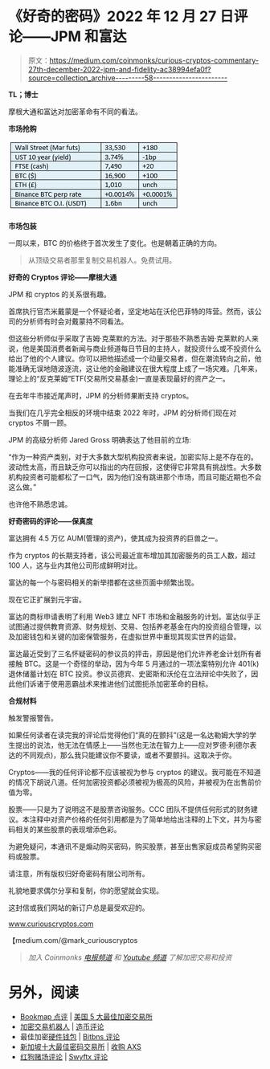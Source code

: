 # 《好奇的密码》2022 年 12 月 27 日评论——JPM 和富达

> 原文：<https://medium.com/coinmonks/curious-cryptos-commentary-27th-december-2022-jpm-and-fidelity-ac38994efa0f?source=collection_archive---------58----------------------->

**TL；博士**

摩根大通和富达对加密革命有不同的看法。

**市场抢购**

![](img/3c1e5d06d0d1d1020209ece204fc08d3.png)

**市场包装**

一周以来，BTC 的价格终于首次发生了变化。也是朝着正确的方向。

> 从顶级交易者那里复制交易机器人。免费试用。

**好奇的 Cryptos 评论——摩根大通**

JPM 和 cryptos 的关系很有趣。

首席执行官杰米戴蒙是一个怀疑论者，坚定地站在沃伦巴菲特的阵营。然而，该公司的分析师有时会对戴蒙持不同看法。

但这些分析师似乎采取了吉姆·克莱默的方法。对于那些不熟悉吉姆·克莱默的人来说，他是美国消费者新闻与商业频道每日节目的主持人，就投资什么或不投资什么给出了他的个人建议。你可以把他描述成一个动量交易者，但在潮流转向之前，他能准确无误地随波逐流，这让他的金融建议在很大程度上成了一场灾难。几年来，理论上的“反克莱姆”ETF(交易所交易基金)一直是表现最好的资产之一。

在去年牛市接近尾声时，JPM 的分析师果断支持 cryptos。

当我们在几乎完全相反的环境中结束 2022 年时，JPM 的分析师们现在对 cryptos 不屑一顾。

JPM 的高级分析师 Jared Gross 明确表达了他目前的立场:

“作为一种资产类别，对于大多数大型机构投资者来说，加密实际上是不存在的。波动性太高，而且缺乏你可以指出的内在回报，这使得它非常具有挑战性。大多数机构投资者可能都松了一口气，因为他们没有跳进那个市场，而且可能近期也不会这么做。”

也许他不熟悉忠诚。

**好奇密码的评论——保真度**

富达拥有 4.5 万亿 AUM(管理的资产)，使其成为投资界的巨兽之一。

作为 cryptos 的长期支持者，该公司最近宣布增加其加密服务的员工人数，超过 100 人，这与业内其他公司形成鲜明对比。

富达的每一个与密码相关的新举措都在这些页面中频繁出现。

现在它正扩展到元宇宙。

富达的商标申请表明了利用 Web3 建立 NFT 市场和金融服务的计划。富达似乎正试图通过提供教育资源、财务规划、交易、包括养老基金在内的投资组合管理，以及加密钱包和关键的加密保管服务，在虚拟世界中重现其现实世界的运营。

富达最近受到了三名怀疑密码的参议员的抨击，原因是他们允许养老金计划所有者接触 BTC。这是一个奇怪的举动，因为今年 5 月通过的一项法案特别允许 401(k)退休储蓄计划在 BTC 投资。参议员德宾、史密斯和沃伦在立法辩论中失败了，因此他们诉诸于使用恶霸战术来推进他们试图扼杀加密革命的目标。

**合规材料**

触发警报警告。

如果任何读者在读完我的评论后觉得他们“真的在颤抖”(这是一名达勒姆大学的学生提出的说法，他无法在情感上——当然也无法在智力上——应对罗德·利德尔表达的不同观点)，那么我只能建议你不要读，或者不要颤抖。这取决于你。

Cryptos——我的任何评论都不应该被视为参与 cryptos 的建议。我可能在不知道的情况下胡说八道。任何加密投资都必须被视为极高的风险，并被视为在出售前价值为零。

股票——只是为了说明这不是股票咨询服务。CCC 团队不提供任何形式的财务建议。本注释中对资产价格的任何引用都是为了简单地给出注释的上下文，并为与密码相关的某些股票的表现增添色彩。

为避免疑问，本通讯不是煽动购买密码，购买股票，甚至出售家庭成员希望购买密码或股票。

请注意，所有版权归好奇密码有限公司所有。

礼貌地要求偶尔分享和复制，你的愿望就会实现。

这封信或我们网站的新订户总是最受欢迎的。

www.curiouscryptos.com

【medium.com/@mark_curiouscryptos 

> *加入 Coinmonks* [*电报频道*](https://t.me/coincodecap) *和* [*Youtube 频道*](https://www.youtube.com/c/coinmonks/videos) *了解加密交易和投资*

# 另外，阅读

*   [Bookmap 点评](https://coincodecap.com/bookmap-review-2021-best-trading-software) | [美国 5 大最佳加密交易所](https://coincodecap.com/crypto-exchange-usa)
*   [加密交易机器人](/coinmonks/crypto-trading-bot-c2ffce8acb2a) | [造币评论](https://coincodecap.com/coingate-review)
*   最佳加密[硬件钱包](/coinmonks/hardware-wallets-dfa1211730c6) | [Bitbns 评论](/coinmonks/bitbns-review-38256a07e161)
*   [新加坡十大最佳密码交易所](https://coincodecap.com/crypto-exchange-in-singapore) | [收购 AXS](https://coincodecap.com/buy-axs-token)
*   [红狗赌场评论](https://coincodecap.com/red-dog-casino-review) | [Swyftx 评论](https://coincodecap.com/swyftx-review)